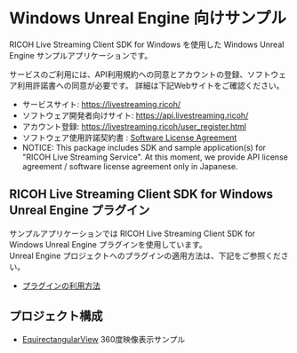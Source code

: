 # Windows Unreal Engine 向けサンプル

RICOH Live Streaming Client SDK for Windows を使用した Windows Unreal Engine サンプルアプリケーションです。

サービスのご利用には、API利用規約への同意とアカウントの登録、ソフトウェア利用許諾書への同意が必要です。
詳細は下記Webサイトをご確認ください。

* サービスサイト: https://livestreaming.ricoh/
* ソフトウェア開発者向けサイト: https://api.livestreaming.ricoh/
* アカウント登録: https://livestreaming.ricoh/user_register.html
* ソフトウェア使用許諾契約書 : [Software License Agreement](../SoftwareLicenseAgreement.txt)
* NOTICE: This package includes SDK and sample application(s) for "RICOH Live Streaming Service".
At this moment, we provide API license agreement / software license agreement only in Japanese.

## RICOH Live Streaming Client SDK for Windows Unreal Engine プラグイン
サンプルアプリケーションでは RICOH Live Streaming Client SDK for Windows Unreal Engine プラグインを使用しています。  
Unreal Engine プロジェクトへのプラグインの適用方法は、下記をご参照ください。
* [プラグインの利用方法](doc/HowToUsePlugin.md)

## プロジェクト構成
* [EquirectangularView](./EquirectangularView) 360度映像表示サンプル
